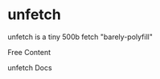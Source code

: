 # unfetch

unfetch is a tiny 500b fetch "barely-polyfill"

<ResourceGroupTitle>Free Content</ResourceGroupTitle>

<BadgeLink colorScheme='blue' badgeText='Official Docs' href='https://github.com/developit/unfetch#readme'>unfetch Docs</BadgeLink>
